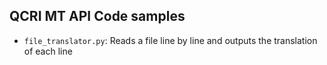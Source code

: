 QCRI MT API Code samples
------------------------

- `file_translator.py`: Reads a file line by line and outputs the translation of each line
